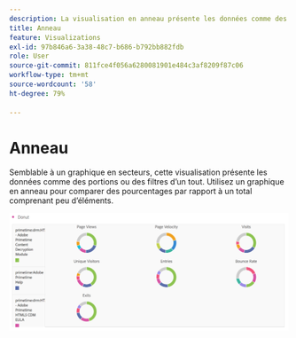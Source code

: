 ```yaml
---
description: La visualisation en anneau présente les données comme des portions ou des filtres dʼun tout.
title: Anneau
feature: Visualizations
exl-id: 97b846a6-3a38-48c7-b686-b792bb882fdb
role: User
source-git-commit: 811fce4f056a6280081901e484c3af8209f87c06
workflow-type: tm+mt
source-wordcount: '58'
ht-degree: 79%

---
```


# Anneau

Semblable à un graphique en secteurs, cette visualisation présente les données comme des portions ou des filtres d’un tout. Utilisez un graphique en anneau pour comparer des pourcentages par rapport à un total comprenant peu d’éléments.

![Graphique en anneau présentant les données sous forme de parties ou de filtres d’un ensemble.](assets/donut.png)
